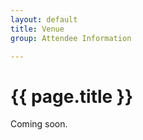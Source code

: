 ```yaml
---
layout: default
title: Venue
group: Attendee Information

---
```


# {{ page.title }}

Coming soon.
